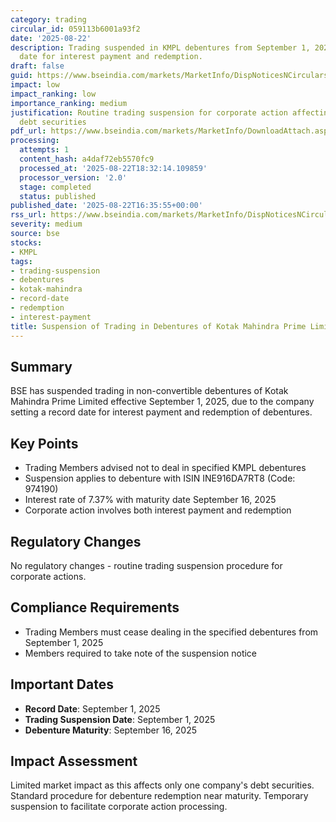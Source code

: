 ```yaml
---
category: trading
circular_id: 059113b6001a93f2
date: '2025-08-22'
description: Trading suspended in KMPL debentures from September 1, 2025 due to record
  date for interest payment and redemption.
draft: false
guid: https://www.bseindia.com/markets/MarketInfo/DispNoticesNCirculars.aspx?Noticeid={9193ECCC-7A0C-4BEE-904F-FA41B3CC2E24}&noticeno=20250822-71&dt=08/22/2025&icount=71&totcount=86&flag=0
impact: low
impact_ranking: low
importance_ranking: medium
justification: Routine trading suspension for corporate action affecting single company's
  debt securities
pdf_url: https://www.bseindia.com/markets/MarketInfo/DownloadAttach.aspx?id=20250822-71&attachedId=
processing:
  attempts: 1
  content_hash: a4daf72eb5570fc9
  processed_at: '2025-08-22T18:32:14.109859'
  processor_version: '2.0'
  stage: completed
  status: published
published_date: '2025-08-22T16:35:55+00:00'
rss_url: https://www.bseindia.com/markets/MarketInfo/DispNoticesNCirculars.aspx?Noticeid={9193ECCC-7A0C-4BEE-904F-FA41B3CC2E24}&noticeno=20250822-71&dt=08/22/2025&icount=71&totcount=86&flag=0
severity: medium
source: bse
stocks:
- KMPL
tags:
- trading-suspension
- debentures
- kotak-mahindra
- record-date
- redemption
- interest-payment
title: Suspension of Trading in Debentures of Kotak Mahindra Prime Limited
---
```


## Summary

BSE has suspended trading in non-convertible debentures of Kotak Mahindra Prime Limited effective September 1, 2025, due to the company setting a record date for interest payment and redemption of debentures.

## Key Points

- Trading Members advised not to deal in specified KMPL debentures
- Suspension applies to debenture with ISIN INE916DA7RT8 (Code: 974190)
- Interest rate of 7.37% with maturity date September 16, 2025
- Corporate action involves both interest payment and redemption

## Regulatory Changes

No regulatory changes - routine trading suspension procedure for corporate actions.

## Compliance Requirements

- Trading Members must cease dealing in the specified debentures from September 1, 2025
- Members required to take note of the suspension notice

## Important Dates

- **Record Date**: September 1, 2025
- **Trading Suspension Date**: September 1, 2025
- **Debenture Maturity**: September 16, 2025

## Impact Assessment

Limited market impact as this affects only one company's debt securities. Standard procedure for debenture redemption near maturity. Temporary suspension to facilitate corporate action processing.